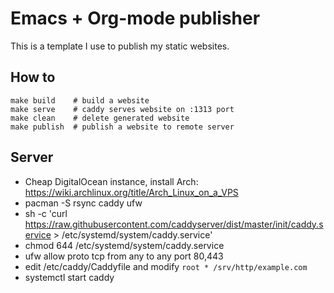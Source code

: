 # Emacs + Org-mode publisher

This is a template I use to publish my static websites.

## How to

```
make build    # build a website
make serve    # caddy serves website on :1313 port
make clean    # delete generated website
make publish  # publish a website to remote server
```

## Server

- Cheap DigitalOcean instance, install Arch: https://wiki.archlinux.org/title/Arch_Linux_on_a_VPS
- pacman -S rsync caddy ufw
- sh -c 'curl https://raw.githubusercontent.com/caddyserver/dist/master/init/caddy.service > /etc/systemd/system/caddy.service'
- chmod 644 /etc/systemd/system/caddy.service
- ufw allow proto tcp from any to any port 80,443
- edit /etc/caddy/Caddyfile and modify `root * /srv/http/example.com`
- systemctl start caddy
